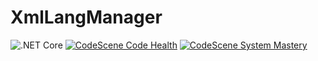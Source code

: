 # XmlLangManager

![.NET Core](https://github.com/henkans/XmlLangManager/workflows/.NET%20Core/badge.svg) 
[![CodeScene Code Health](https://codescene.io/projects/7875/status-badges/code-health)](https://codescene.io/projects/7875) 
[![CodeScene System Mastery](https://codescene.io/projects/7875/status-badges/system-mastery)](https://codescene.io/projects/7875)
